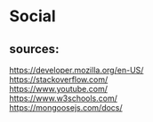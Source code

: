 # Social

## sources:

https://developer.mozilla.org/en-US/ <br/>
https://stackoverflow.com/ <br/>
https://www.youtube.com/ <br/>
https://www.w3schools.com/ <br/>
https://mongoosejs.com/docs/
